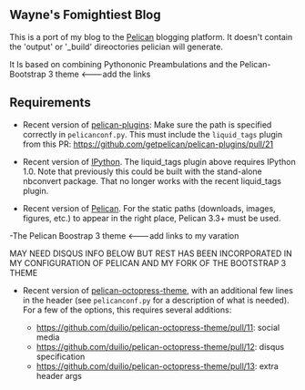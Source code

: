Wayne's Fomightiest Blog
-----------------------
This is a port of my blog to the [Pelican](http://blog.getpelican.com/)
blogging platform.  It doesn't contain the 'output' or '_build' direoctories pelician will generate.

It Is based on combining Pythononic Preambulations and the Pelican-Bootstrap 3 theme  <---add the links

Requirements
------------
- Recent version of
  [pelican-plugins](http://github.com/getpelican/pelican-plugins):
  Make sure the path is specified correctly in ``pelicanconf.py``.
  This must include the ``liquid_tags`` plugin from this PR:
  https://github.com/getpelican/pelican-plugins/pull/21

- Recent version of [IPython](http://github.com/ipython/ipython).  The
  liquid_tags plugin above requires IPython 1.0.  Note that previously
  this could be built with the stand-alone nbconvert package.  That
  no longer works with the recent liquid_tags plugin.

- Recent version of [Pelican](http://github.com/getpelican/pelican).  For
  the static paths (downloads, images, figures, etc.) to appear in the right
  place, Pelican 3.3+ must be used.

-The Pelican Boostrap 3 theme <---add links to my varation

MAY NEED DISQUS INFO BELOW BUT REST HAS BEEN INCORPORATED IN MY CONFIGURATION OF PELICAN AND MY FORK OF THE BOOTSTRAP 3 THEME
- Recent version of
  [pelican-octopress-theme](https://github.com/duilio/pelican-octopress-theme),
  with an additional few lines in the header (see ``pelicanconf.py`` for
  a description of what is needed).
  For a few of the options, this requires several additions:

  - https://github.com/duilio/pelican-octopress-theme/pull/11: social media
  - https://github.com/duilio/pelican-octopress-theme/pull/12: disqus specification
  - https://github.com/duilio/pelican-octopress-theme/pull/13: extra header args


